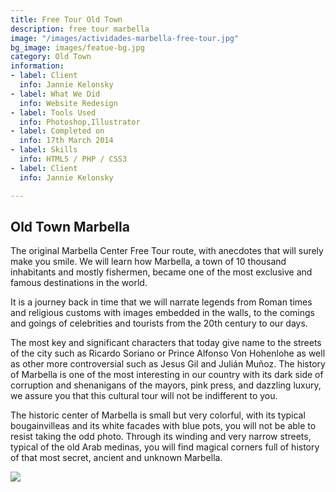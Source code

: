 ```yaml
---
title: Free Tour Old Town
description: free tour marbella
image: "/images/actividades-marbella-free-tour.jpg"
bg_image: images/featue-bg.jpg
category: Old Town
information:
- label: Client
  info: Jannie Kelonsky
- label: What We Did
  info: Website Redesign
- label: Tools Used
  info: Photoshop,Illustrator
- label: Completed on
  info: 17th March 2014
- label: Skills
  info: HTML5 / PHP / CSS3
- label: Client
  info: Jannie Kelonsky

---
```

## Old Town Marbella

The original Marbella Center Free Tour route, with anecdotes that will surely make you smile. We will learn how Marbella, a town of 10 thousand inhabitants and mostly fishermen, became one of the most exclusive and famous destinations in the world.

It is a journey back in time that we will narrate legends from Roman times and religious customs with images embedded in the walls, to the comings and goings of celebrities and tourists from the 20th century to our days.

The most key and significant characters that today give name to the streets of the city such as Ricardo Soriano or Prince Alfonso Von Hohenlohe as well as other more controversial such as Jesus Gil and Julián Muñoz. The history of Marbella is one of the most interesting in our country with its dark side of corruption and shenanigans of the mayors, pink press, and dazzling luxury, we assure you that this cultural tour will not be indifferent to you.

The historic center of Marbella is small but very colorful, with its typical bougainvilleas and its white facades with blue pots, you will not be able to resist taking the odd photo. Through its winding and very narrow streets, typical of the old Arab medinas, you will find magical corners full of history of that most secret, ancient and unknown Marbella.

[![](/images/boton-eng.png)](https://freetoursmarbella.com/contact/ "BOOK")
